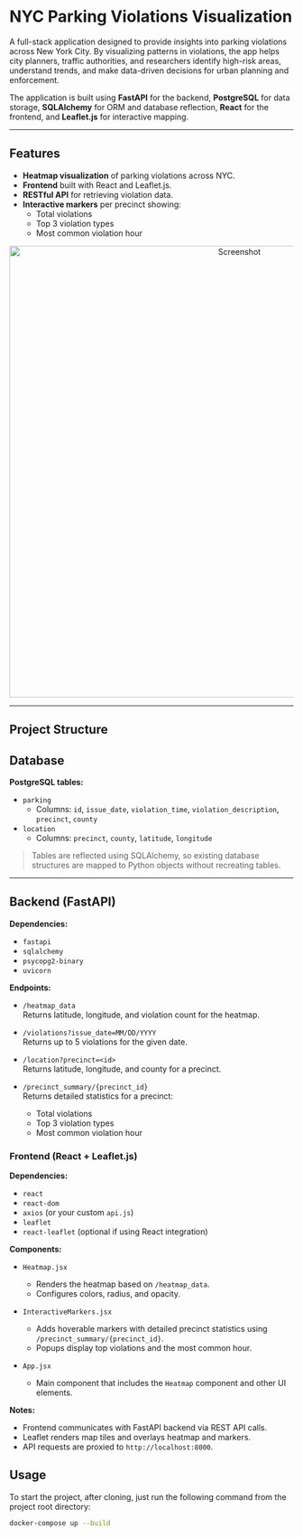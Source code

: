 # NYC Parking Violations Visualization

A full-stack application designed to provide insights into parking violations across New York City. By visualizing patterns in violations, the app helps city planners, traffic authorities, and researchers identify high-risk areas, understand trends, and make data-driven decisions for urban planning and enforcement.

The application is built using **FastAPI** for the backend, **PostgreSQL** for data storage, **SQLAlchemy** for ORM and database reflection, **React** for the frontend, and **Leaflet.js** for interactive mapping.  

---

## Features

- **Heatmap visualization** of parking violations across NYC.
-  **Frontend** built with React and Leaflet.js.
- **RESTful API** for retrieving violation data.
- **Interactive markers** per precinct showing:
  - Total violations
  - Top 3 violation types
  - Most common violation hour


<div align="center">
  <img src="https://github.com/user-attachments/assets/0756e57d-43e1-4742-9be3-13d1296a0eab" alt="Screenshot" width="800"/>
</div>

---

## Project Structure

## Database

**PostgreSQL tables:**

- `parking`  
  - Columns: `id`, `issue_date`, `violation_time`, `violation_description`, `precinct`, `county`  
- `location`  
  - Columns: `precinct`, `county`, `latitude`, `longitude`  

> Tables are reflected using SQLAlchemy, so existing database structures are mapped to Python objects without recreating tables.

---

## Backend (FastAPI)

**Dependencies:**

- `fastapi`
- `sqlalchemy`
- `psycopg2-binary`
- `uvicorn`

**Endpoints:**

- `/heatmap_data`  
  Returns latitude, longitude, and violation count for the heatmap.

- `/violations?issue_date=MM/DD/YYYY`  
  Returns up to 5 violations for the given date.

- `/location?precinct=<id>`  
  Returns latitude, longitude, and county for a precinct.

- `/precinct_summary/{precinct_id}`  
  Returns detailed statistics for a precinct:
  - Total violations
  - Top 3 violation types
  - Most common violation hour


### Frontend (React + Leaflet.js)

**Dependencies:**

- `react`  
- `react-dom`  
- `axios` (or your custom `api.js`)  
- `leaflet`  
- `react-leaflet` (optional if using React integration)  

**Components:**

- `Heatmap.jsx`  
  - Renders the heatmap based on `/heatmap_data`.  
  - Configures colors, radius, and opacity.  

- `InteractiveMarkers.jsx`  
  - Adds hoverable markers with detailed precinct statistics using `/precinct_summary/{precinct_id}`.  
  - Popups display top violations and the most common hour.  

- `App.jsx`  
  - Main component that includes the `Heatmap` component and other UI elements.  

**Notes:**

- Frontend communicates with FastAPI backend via REST API calls.  
- Leaflet renders map tiles and overlays heatmap and markers.  
- API requests are proxied to `http://localhost:8000`.  

## Usage

To start the project, after cloning, just run the following command from the project root directory:

```bash
docker-compose up --build


